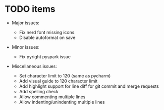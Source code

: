 # TODO items

- Major issues:
  - Fix nerd font missing icons
  - Disable autoformat on save

- Minor issues:
  - Fix pyright pyspark issue

- Miscellaneous issues:
  - Set character limit to 120 (same as pycharm)
  - Add visual guide to 120 character limit
  - Add highlight support for line diff for git commit and merge requests
  - Add spelling check
  - Allow commenting multiple lines
  - Allow indenting/unindenting multiple lines


